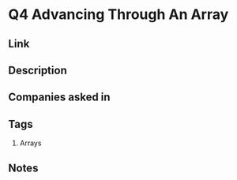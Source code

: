 # Q4 Advancing Through An Array

## Link

## Description

## Companies asked in

## Tags

1. Arrays

## Notes